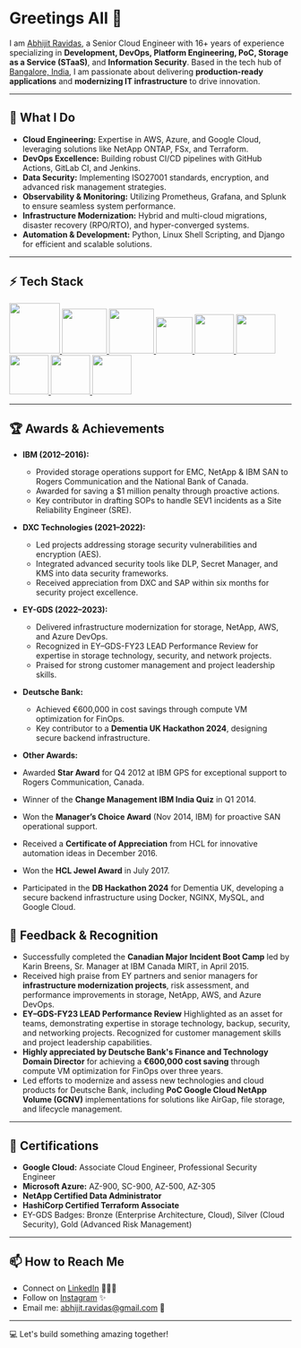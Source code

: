 # Greetings All 👋

I am [Abhijit Ravidas](https://www.linkedin.com/in/abhijit-ravidas-7b5b5b81/), a Senior Cloud Engineer with 16+ years of experience specializing in **Development, DevOps, Platform Engineering, PoC, Storage as a Service (STaaS)**, and **Information Security**. Based in the tech hub of [Bangalore, India](https://en.wikipedia.org/wiki/India), I am passionate about delivering **production-ready applications** and **modernizing IT infrastructure** to drive innovation.

---

## 🌟 What I Do
- **Cloud Engineering:** Expertise in AWS, Azure, and Google Cloud, leveraging solutions like NetApp ONTAP, FSx, and Terraform.
- **DevOps Excellence:** Building robust CI/CD pipelines with GitHub Actions, GitLab CI, and Jenkins.
- **Data Security:** Implementing ISO27001 standards, encryption, and advanced risk management strategies.
- **Observability & Monitoring:** Utilizing Prometheus, Grafana, and Splunk to ensure seamless system performance.
- **Infrastructure Modernization:** Hybrid and multi-cloud migrations, disaster recovery (RPO/RTO), and hyper-converged systems.
- **Automation & Development:** Python, Linux Shell Scripting, and Django for efficient and scalable solutions.

---

## ⚡ Tech Stack
<p float="left">
  <a href="https://python.org/" target="_blank">
    <img src="https://media1.giphy.com/media/KAq5w47R9rmTuvWOWa/giphy.gif" height="90" />
  </a>
  <a href="https://www.docker.com/" target="_blank">
    <img src="https://raw.githubusercontent.com/itsksaurabh/itsksaurabh/master/assets/docker.gif" height="80" />
  </a>
  <a href="https://www.djangoproject.com/" target="_blank">
    <img src="https://www.edgica.com/wp-content/files/django-logo-big.jpg" height="80" />
  </a>
  <a href="https://docs.gitlab.com/ee/ci/" target="_blank">
    <img src="https://raw.githubusercontent.com/itsksaurabh/itsksaurabh/master/assets/cicd.gif" height="65" />
  </a>
  <a href="https://kubernetes.io/" target="_blank">
    <img src="https://raw.githubusercontent.com/itsksaurabh/itsksaurabh/master/assets/k8s.gif" height="70" />
  </a>
  <a href="https://www.terraform.io/" target="_blank">
    <img src="https://raw.githubusercontent.com/itsksaurabh/itsksaurabh/master/assets/terraform.gif" height="70" />
  </a>
  <a href="https://cloud.google.com/" target="_blank">
    <img src="https://raw.githubusercontent.com/itsksaurabh/itsksaurabh/master/assets/gcp.gif" height="70" />
  </a>
  <a href="https://prometheus.io/" target="_blank">
    <img src="https://raw.githubusercontent.com/itsksaurabh/itsksaurabh/master/assets/prometheus.gif" height="70" />
  </a>
  <a href="https://grafana.com/" target="_blank">
    <img src="https://raw.githubusercontent.com/itsksaurabh/itsksaurabh/master/assets/grafana.gif" height="70" />
  </a>
</p>

---

## 🏆 Awards & Achievements
- **IBM (2012–2016):** 
  - Provided storage operations support for EMC, NetApp & IBM SAN to Rogers Communication and the National Bank of Canada.
  - Awarded for saving a $1 million penalty through proactive actions.
  - Key contributor in drafting SOPs to handle SEV1 incidents as a Site Reliability Engineer (SRE).

- **DXC Technologies (2021–2022):**
  - Led projects addressing storage security vulnerabilities and encryption (AES).
  - Integrated advanced security tools like DLP, Secret Manager, and KMS into data security frameworks.
  - Received appreciation from DXC and SAP within six months for security project excellence.

- **EY-GDS (2022–2023):**
  - Delivered infrastructure modernization for storage, NetApp, AWS, and Azure DevOps.
  - Recognized in EY–GDS-FY23 LEAD Performance Review for expertise in storage technology, security, and network projects.
  - Praised for strong customer management and project leadership skills.

- **Deutsche Bank:**
  - Achieved €600,000 in cost savings through compute VM optimization for FinOps.
  - Key contributor to a **Dementia UK Hackathon 2024**, designing secure backend infrastructure.

- **Other Awards:** 
- Awarded **Star Award** for Q4 2012 at IBM GPS for exceptional support to Rogers Communication, Canada.
- Winner of the **Change Management IBM India Quiz** in Q1 2014.
- Won the **Manager’s Choice Award** (Nov 2014, IBM) for proactive SAN operational support.
- Received a **Certificate of Appreciation** from HCL for innovative automation ideas in December 2016.
- Won the **HCL Jewel Award** in July 2017.
- Participated in the **DB Hackathon 2024** for Dementia UK, developing a secure backend infrastructure using Docker, NGINX, MySQL, and Google Cloud.

## 🔖 Feedback & Recognition
- Successfully completed the **Canadian Major Incident Boot Camp** led by Karin Breens, Sr. Manager at IBM Canada MIRT, in April 2015.
- Received high praise from EY partners and senior managers for **infrastructure modernization projects**, risk assessment, and performance improvements in storage, NetApp, AWS, and Azure DevOps.
- **EY–GDS-FY23 LEAD Performance Review** Highlighted as an asset for teams, demonstrating expertise in storage technology, backup, security, and networking projects. Recognized for customer management skills and project leadership capabilities.
- **Highly appreciated by Deutsche Bank's Finance and Technology Domain Director** for achieving a **€600,000 cost saving** through compute VM optimization for FinOps over three years.
- Led efforts to modernize and assess new technologies and cloud products for Deutsche Bank, including **PoC Google Cloud NetApp Volume (GCNV)** implementations for solutions like AirGap, file storage, and lifecycle management.


---

## 📜 Certifications
- **Google Cloud:** Associate Cloud Engineer, Professional Security Engineer
- **Microsoft Azure:** AZ-900, SC-900, AZ-500, AZ-305
- **NetApp Certified Data Administrator**
- **HashiCorp Certified Terraform Associate**
- EY-GDS Badges: Bronze (Enterprise Architecture, Cloud), Silver (Cloud Security), Gold (Advanced Risk Management)

---

## 📫 How to Reach Me
- Connect on [LinkedIn](https://www.linkedin.com/in/abhijit-ravidas-7b5b5b81/) 👨🏻‍💻
- Follow on [Instagram](https://www.instagram.com/abhisunjita/) ✨
- Email me: [abhijit.ravidas@gmail.com](mailto:abhijit.ravidas@gmail.com) 💌

---

💻 Let's build something amazing together!
